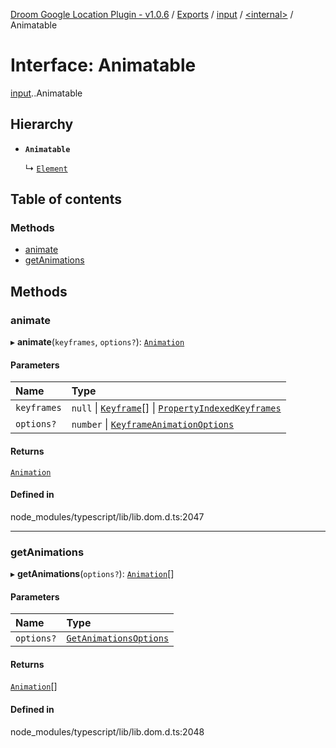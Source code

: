 [Droom Google Location Plugin - v1.0.6](../README.md) / [Exports](../modules.md) / [input](../modules/input.md) / [<internal\>](../modules/input._internal_.md) / Animatable

# Interface: Animatable

[input](../modules/input.md).[<internal>](../modules/input._internal_.md).Animatable

## Hierarchy

- **`Animatable`**

  ↳ [`Element`](input._internal_.Element.md)

## Table of contents

### Methods

- [animate](input._internal_.Animatable.md#animate)
- [getAnimations](input._internal_.Animatable.md#getanimations)

## Methods

### animate

▸ **animate**(`keyframes`, `options?`): [`Animation`](../modules/input._internal_.md#animation)

#### Parameters

| Name | Type |
| :------ | :------ |
| `keyframes` | ``null`` \| [`Keyframe`](input._internal_.Keyframe.md)[] \| [`PropertyIndexedKeyframes`](input._internal_.PropertyIndexedKeyframes.md) |
| `options?` | `number` \| [`KeyframeAnimationOptions`](input._internal_.KeyframeAnimationOptions.md) |

#### Returns

[`Animation`](../modules/input._internal_.md#animation)

#### Defined in

node_modules/typescript/lib/lib.dom.d.ts:2047

___

### getAnimations

▸ **getAnimations**(`options?`): [`Animation`](../modules/input._internal_.md#animation)[]

#### Parameters

| Name | Type |
| :------ | :------ |
| `options?` | [`GetAnimationsOptions`](input._internal_.GetAnimationsOptions.md) |

#### Returns

[`Animation`](../modules/input._internal_.md#animation)[]

#### Defined in

node_modules/typescript/lib/lib.dom.d.ts:2048
